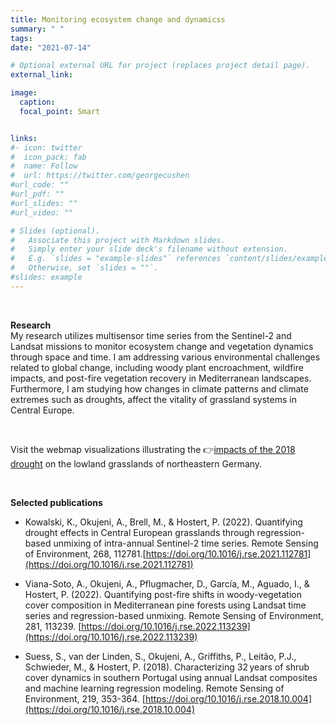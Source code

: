 ```yaml
---
title: Monitoring ecosystem change and dynamicss
summary: " "
tags:
date: "2021-07-14"

# Optional external URL for project (replaces project detail page).
external_link:

image:
  caption: 
  focal_point: Smart


links:
#- icon: twitter
#  icon_pack: fab
#  name: Follow
#  url: https://twitter.com/georgecushen
#url_code: ""
#url_pdf: ""
#url_slides: ""
#url_video: ""

# Slides (optional).
#   Associate this project with Markdown slides.
#   Simply enter your slide deck's filename without extension.
#   E.g. `slides = "example-slides"` references `content/slides/example-slides.md`.
#   Otherwise, set `slides = ""`.
#slides: example
---
```


<br />

**Research**<br />
 My research utilizes multisensor time series from the Sentinel-2 and Landsat missions to monitor ecosystem change and vegetation dynamics through space and time. I am addressing various environmental challenges related to global change, including woody plant encroachment, wildfire impacts, and post-fire vegetation recovery in Mediterranean landscapes. Furthermore, I am studying how changes in climate patterns and climate extremes such as droughts, affect the vitality of grassland systems in Central Europe.

<br />

Visit the webmap visualizations illustrating the 👉[impacts of the 2018 drought](https://ows.geo.hu-berlin.de/webviewer/grassland_drought/index.html) on the lowland grasslands of northeastern Germany.



<br />

**Selected publications**<br />
* Kowalski, K., Okujeni, A., Brell, M., & Hostert, P. (2022). Quantifying drought effects in Central European grasslands through regression-based unmixing of intra-annual Sentinel-2 time series. Remote Sensing of Environment, 268, 112781.[https://doi.org/10.1016/j.rse.2021.112781](https://doi.org/10.1016/j.rse.2021.112781)

* Viana-Soto, A., Okujeni, A., Pflugmacher, D., García, M., Aguado, I., & Hostert, P. (2022). Quantifying post-fire shifts in woody-vegetation cover composition in Mediterranean pine forests using Landsat time series and regression-based unmixing. Remote Sensing of Environment, 281, 113239. [https://doi.org/10.1016/j.rse.2022.113239](https://doi.org/10.1016/j.rse.2022.113239)

* Suess, S., van der Linden, S., Okujeni, A., Griffiths, P., Leitão, P.J., Schwieder, M., & Hostert, P. (2018). Characterizing 32 years of shrub cover dynamics in southern Portugal using annual Landsat composites and machine learning regression modeling. Remote Sensing of Environment, 219, 353-364. [https://doi.org/10.1016/j.rse.2018.10.004](https://doi.org/10.1016/j.rse.2018.10.004)

